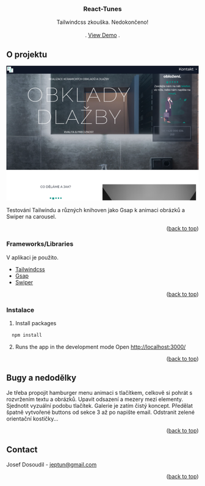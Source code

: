 <div id="top"></div>


<!-- PROJECT LOGO -->
<br />
<div align="center">
 
  <h3 align="center">React-Tunes</h3>

  <p align="center">
    Tailwindcss zkouška. Nedokončeno!
    <br />
    <br />
    .
    <a href="https://obkladyzlin.netlify.app/">View Demo</a>
    .
  </p>
</div>

<!-- ABOUT THE PROJECT -->
## O projektu

[![Product Name Screen Shot][product-screenshot]](https://obkladyzlin.netlify.app/)

Testování Tailwindu a různých knihoven jako Gsap k animaci obrázků a Swiper na carousel. 

<p align="right">(<a href="#top">back to top</a>)</p>



### Frameworks/Libraries

V aplikaci je použito.

* [Tailwindcss](https://tailwindcss.com/docs)
* [Gsap](https://greensock.com/gsap/)
* [Swiper](https://swiperjs.com//)

<p align="right">(<a href="#top">back to top</a>)</p>


<!-- GETTING STARTED -->

### Instalace

1. Install packages
```sh
  npm install 
  ```
2. Runs the app in the development mode Open [http://localhost:3000/](http://localhost:3000)


<p align="right">(<a href="#top">back to top</a>)</p>

## Bugy a nedodělky

Je třeba propojit hamburger menu animaci s tlačítkem, celkově si pohrát s rozvržením textu a obrázků. Upavit odsazení a mezery mezi elementy. Sjednotit vyzuální podobu tlačítek. Galerie je zatím čistý koncept. Předělat špatně vytvořené buttons od sekce 3 až po napište email. Odstranit zelené orientační kostičky...

<p align="right">(<a href="#top">back to top</a>)</p>

<!-- CONTACT -->
## Contact

Josef Dosoudil  - jeptun@gmail.com

<p align="right">(<a href="#top">back to top</a>)</p>





<!-- MARKDOWN LINKS & IMAGES -->

[product-screenshot]: images/img2.PNG

